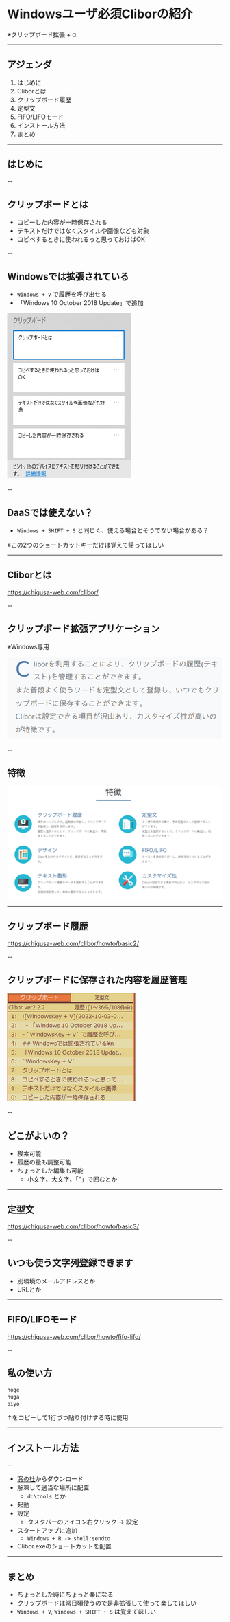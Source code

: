 <style type="text/css">
  .reveal h1,
  .reveal h2,
  .reveal h3,
  .reveal h4,
  .reveal h5,
  .reveal h6 {
    text-transform: none;
  }
</style>

# Windowsユーザ必須Cliborの紹介

※クリップボード拡張 + α

---

## アジェンダ

1. はじめに
2. Cliborとは
3. クリップボード履歴
4. 定型文
5. FIFO/LIFOモード
6. インストール方法
7. まとめ


---

## はじめに

--

## クリップボードとは
- コピーした内容が一時保存される
- テキストだけではなくスタイルや画像なども対象
- コピペするときに使われるっと思っておけばOK

--

## Windowsでは拡張されている
- `Windows + V` で履歴を呼び出せる
- 「Windows 10 October 2018 Update」で追加

![Windows + V](2022-10-03-09-25-22.png)

--

## DaaSでは使えない？
- `Windows + SHIFT + S` と同じく、使える場合とそうでない場合がある？

※この2つのショートカットキーだけは覚えて帰ってほしい

---

## Cliborとは

https://chigusa-web.com/clibor/

--

## クリップボード拡張アプリケーション

※Windows専用

![Cliborとは](2022-10-03-09-33-31.png)

--

## 特徴

![特徴](2022-10-03-09-35-59.png)

---

## クリップボード履歴

https://chigusa-web.com/clibor/howto/basic2/

--

## クリップボードに保存された内容を履歴管理

![クリップボードに保存された内容を履歴管理](2022-10-03-09-38-35.png)

--

## どこがよいの？
- 検索可能
- 履歴の量も調整可能
- ちょっとした編集も可能
  - 小文字、大文字、「"」で囲むとか

---

## 定型文

https://chigusa-web.com/clibor/howto/basic3/

--

## いつも使う文字列登録できます
- 別環境のメールアドレスとか
- URLとか

---

## FIFO/LIFOモード

https://chigusa-web.com/clibor/howto/fifo-lifo/

--

## 私の使い方

```
hoge
huga
piyo
```

↑をコピーして1行づつ貼り付けする時に使用

---

## インストール方法

--

- [窓の杜](https://forest.watch.impress.co.jp/library/software/clibor/)からダウンロード
- 解凍して適当な場所に配置
  - `d:\tools` とか
- 起動
- 設定
  - タスクバーのアイコン右クリック → 設定
- スタートアップに追加
  - `Windows + R -> shell:sendto`
- Clibor.exeのショートカットを配置

---

## まとめ
- ちょっとした時にちょっと楽になる
- クリップボードは常日頃使うので是非拡張して使って楽してほしい
- `Windows + V`, `Windows + SHIFT + S` は覚えてほしい
